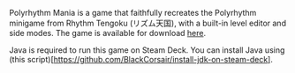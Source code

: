 Polyrhythm Mania is a game that faithfully recreates the Polyrhythm minigame from Rhythm Tengoku (リズム天国), with a built-in level editor and side modes. The game is available for download [here](https://github.com/chrislo27/PolyrhythmMania).

Java is required to run this game on Steam Deck. You can install Java using (this script)[https://github.com/BlackCorsair/install-jdk-on-steam-deck].
